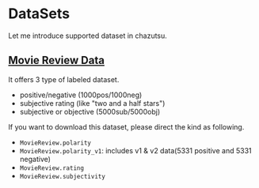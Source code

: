 # DataSets

Let me introduce supported dataset in chazutsu.  

## [Movie Review Data](http://www.cs.cornell.edu/people/pabo/movie-review-data/)

It offers 3 type of labeled dataset.

* positive/negative (1000pos/1000neg)
* subjective rating (like "two and a half stars")
* subjective or objective (5000sub/5000obj)

If you want to download this dataset, please direct the kind as following.

* `MovieReview.polarity`
 * `MovieReview.polarity_v1`: includes v1 & v2 data(5331 positive and 5331 negative)
* `MovieReview.rating`
* `MovieReview.subjectivity`

